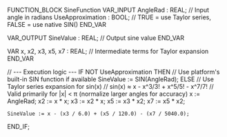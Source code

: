 FUNCTION_BLOCK SineFunction
VAR_INPUT
    AngleRad         : REAL; // Input angle in radians
    UseApproximation : BOOL; // TRUE = use Taylor series, FALSE = use native SIN()
END_VAR

VAR_OUTPUT
    SineValue : REAL; // Output sine value
END_VAR

VAR
    x, x2, x3, x5, x7 : REAL; // Intermediate terms for Taylor expansion
END_VAR

// --- Execution logic ---
IF NOT UseApproximation THEN
    // Use platform's built-in SIN function if available
    SineValue := SIN(AngleRad);
ELSE
    // Use Taylor series expansion for sin(x)
    // sin(x) ≈ x - x^3/3! + x^5/5! - x^7/7!
    // Valid primarily for |x| < π (normalize larger angles for accuracy)
    x := AngleRad;
    x2 := x * x;
    x3 := x2 * x;
    x5 := x3 * x2;
    x7 := x5 * x2;

    SineValue := x - (x3 / 6.0) + (x5 / 120.0) - (x7 / 5040.0);
END_IF;

